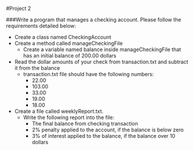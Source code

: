 #Project 2

###Write a program that manages a checking account. Please follow the requirements detailed below:

- Create a class named CheckingAccount
- Create a method called manageCheckingFile
    - Create a variable named balance inside manageCheckingFile that has an initial balance of 200.00 dollars
- Read the dollar amounts of your check from transaction.txt and subtract it from the balance
    - transaction.txt file should have the following numbers:
        - 22.00
        - 103.00
        - 33.00
        - 19.00
        - 18.00
- Create a file called weeklyReport.txt.
	- Write the following report into the file:
        - The final balance from checking transaction
        - 2% penalty applied to the account,  if the balance is below zero
        - 3% of interest applied to the balance, if the balance over 10 dollars
